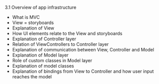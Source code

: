 3.1 Overview of app infrastructure

* What is MVC
* View = storyboards
* Explanation of View
* How UI elements relate to the View and storyboards
* Explanation of Controller layer
* Relation of ViewControllers to Controller layer
* Explanation of communication between View, Controller and Model
* Explanation of Model layer
* Role of custom classes in Model layer
* Explanation of model classes
* Explanation of bindings from View to Controller and how user input reaches the model